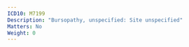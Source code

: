 ```yaml
---
ICD10: M7199
Description: "Bursopathy, unspecified: Site unspecified"
Matters: No
Weight: 0
---
```


